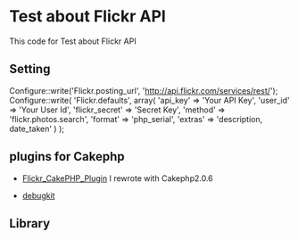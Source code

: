 # Test about Flickr API
This code for Test about Flickr API


## Setting
 Configure::write('Flickr.posting_url', 'http://api.flickr.com/services/rest/');
 Configure::write(
    'Flickr.defaults', array(
        'api_key' => 'Your API Key',
        'user_id' => 'Your User Id',
        'flickr_secret' => 'Secret Key',
        'method' => 'flickr.photos.search',
        'format' => 'php_serial',
        'extras' => 'description, date_taken'
    )
 );

## plugins for Cakephp

* [Flickr_CakePHP_Plugin](http://technokracy.net/2010/11/07/Flickr_CakePHP_Plugin/)
I rewrote with Cakephp2.0.6


* [debugkit](https://github.com/cakephp/debug_kit)


## Library

